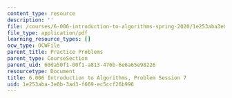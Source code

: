 ```yaml
---
content_type: resource
description: ''
file: /courses/6-006-introduction-to-algorithms-spring-2020/1e253aba3e0b3ad3f669ec5ccf26b996_MIT6_006S20_prob7.pdf
file_type: application/pdf
learning_resource_types: []
ocw_type: OCWFile
parent_title: Practice Problems
parent_type: CourseSection
parent_uid: 60da50f1-00f1-a813-476b-6e6a65e98226
resourcetype: Document
title: 6.006 Introduction to Algorithms, Problem Session 7
uid: 1e253aba-3e0b-3ad3-f669-ec5ccf26b996
---
```


